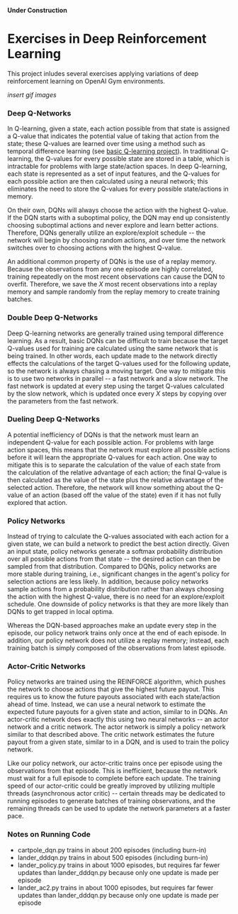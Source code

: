 **Under Construction**

# Exercises in Deep Reinforcement Learning

This project inludes several exercises applying variations of deep reinforcement learning on OpenAI Gym environments.

*insert gif images*

### Deep Q-Networks

In Q-learning, given a state, each action possible from that state is assigned a Q-value that indicates the potential value of taking that action from the state; these Q-values are learned over time using a method such as temporal difference learning (see [basic Q-learning project](https://github.com/iamshang1/Projects/tree/master/Basic_ML/Reinforcement_Learning)). In traditional Q-learning, the Q-values for every possible state are stored in a table, which is intractable for problems with large state/action spaces. In deep Q-learning, each state is represented as a set of input features, and the Q-values for each possible action are then calculated using a neural network; this eliminates the need to store the Q-values for every possible state/actions in memory.

On their own, DQNs will always choose the action with the highest Q-value. If the DQN starts with a suboptimal policy, the DQN may end up consistently choosing suboptimal actions and never explore and learn better actions. Therefore, DQNs generally utilize an explore/exploit schedule -- the network will begin by choosing random actions, and over time the network switches over to choosing actions with the highest Q-value.

An additional common property of DQNs is the use of a replay memory. Because the observations from any one episode are highly correlated, training repeatedly on the most recent observations can cause the DQN to overfit. Therefore, we save the *X* most recent observations into a replay memory and sample randomly from the replay memory to create training batches.

### Double Deep Q-Networks

Deep Q-learning networks are generally trained using temporal difference learning. As a result, basic DQNs can be difficult to train because the target Q-values used for training are calculated using the same network that is being trained. In other words, each update made to the network directly effects the calculations of the target Q-values used for the following update,  so the network is always chasing a moving target. One way to mitigate this is to use two networks in parallel -- a fast network and a slow network. The fast network is updated at every step using the target Q-values calculated by the slow network, which is updated once every *X* steps by copying over the parameters from the fast network.

### Dueling Deep Q-Networks

A potential inefficiency of DQNs is that the network must learn an independent Q-value for each possible action. For problems with large action spaces, this means that the network must explore all possible actions before it will learn the appropriate Q-values for each action. One way to mitigate this is to separate the calculation of the value of each state from the calculation of the relative advantage of each action; the final Q-value is then calculated as the value of the state plus the relative advantage of the selected action. Therefore, the network will know something about the Q-value of an action (based off the value of the state) even if it has not fully explored that action.

### Policy Networks

Instead of trying to calculate the Q-values associated with each action for a given state, we can build a network to predict the best action directly. Given an input state, policy networks generate a softmax probability distribution over all possible actions from that state -- the desired action can then be sampled from that distribution. Compared to DQNs, policy networks are more stable during training, i.e., significant changes in the agent's policy for selection actions are less likely. In addition, because policy networks sample actions from a probability distribution rather than always choosing the action with the highest Q-value, there is no need for an explore/exploit schedule. One downside of policy networks is that they are more likely than DQNs to get trapped in local optima.

Whereas the DQN-based approaches make an update every step in the episode, our policy network trains only once at the end of each episode. In addition, our policy network does not utilize a replay memory; instead, each training batch is simply composed of the observations from latest episode.

### Actor-Critic Networks

Policy networks are trained using the REINFORCE algorithm, which pushes the network to choose actions that give the highest future payout. This requires us to know the future payouts associated with each state/action ahead of time. Instead, we can use a neural network to estimate the expected future payouts for a given state and action, similar to in DQNs. An actor-critic network does exactly this using two neural networks -- an actor network and a critic network. The actor network is simply a policy network similar to that described above. The critic network estimates the future payout from a given state, similar to in a DQN, and is used to train the policy network.

Like our policy network, our actor-critic trains once per episode using the observations from that episode. This is inefficient, because the network must wait for a full episode to complete before each update. The training speed of our actor-critic could be greatly improved by utilizing multiple threads (asynchronous actor critic) -- certain threads may be dedicated to running episodes to generate batches of training observations, and the remaining threads can be used to update the network parameters at a faster pace.

### Notes on Running Code

 - cartpole_dqn.py trains in about 200 episodes (including burn-in)
 - lander_dddqn.py trains in about 500 episodes (including burn-in)
 - lander_policy.py trains in about 1000 episodes, but requires far fewer updates than lander_dddqn.py because only one update is made per episode
 - lander_ac2.py trains in about 1000 episodes, but requires far fewer updates than lander_dddqn.py because only one update is made per episode